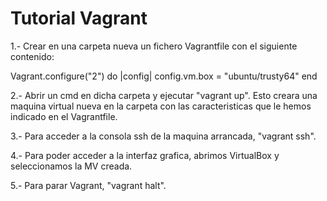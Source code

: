 # Tutorial Vagrant

1.- Crear en una carpeta nueva un fichero Vagrantfile con el siguiente contenido:

Vagrant.configure("2") do |config|
  config.vm.box = "ubuntu/trusty64"
end

2.- Abrir un cmd en dicha carpeta y ejecutar "vagrant up".
Esto creara una maquina virtual nueva en la carpeta con las caracteristicas que le hemos indicado en el Vagrantfile.

3.- Para acceder a la consola ssh de la maquina arrancada, "vagrant ssh".

4.- Para poder acceder a la interfaz grafica, abrimos VirtualBox y seleccionamos la MV creada.

5.- Para parar Vagrant, "vagrant halt".